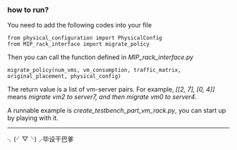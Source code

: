 ### how to run? ###

You need to add the following codes into your file

    from physical_configuration import PhysicalConfig
    from MIP_rack_interface import migrate_policy

Then you can call the function defined in *MIP_rack_interface.py*
    
    migrate_policy(num_vms, vm_consumption, traffic_matrix, original_placement, physical_config)

The return value is a list of vm-server pairs. For example, *[[2, 7], [0, 4]]* means *migrate vm2 to server7, and then migrate vm0 to server4*.

A runnable example is *create_testbench_part_vm_rack.py*, you can start up by playing with it.

*****

╮(╯▽╰)╭毕设干巴爹

